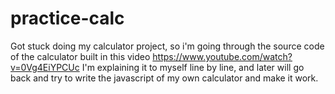 # practice-calc

Got stuck doing my calculator project, so i'm going through the source code of the calculator built in this video https://www.youtube.com/watch?v=0Vg4EiYPCUc
I'm explaining it to myself line by line, and later will go back and try to write the javascript of my own calculator and make it work.
